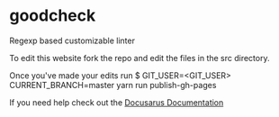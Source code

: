 # goodcheck
Regexp based customizable linter

To edit this website fork the repo and edit the files in the src directory.

Once you've made your edits run
$ GIT_USER=<GIT_USER> CURRENT_BRANCH=master yarn run publish-gh-pages

If you need help check out the [Docusarus Documentation](https://docusaurus.io/docs/en/publishing)
